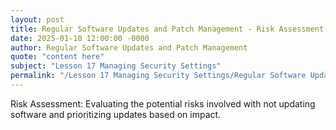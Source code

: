 ```yaml
---
layout: post
title: Regular Software Updates and Patch Management - Risk Assessment
date: 2025-01-10 12:00:00 -0000
author: Regular Software Updates and Patch Management
quote: "content here"
subject: "Lesson 17 Managing Security Settings"
permalink: "/Lesson 17 Managing Security Settings/Regular Software Updates and Patch Management/Regular Software Updates and Patch Management - Risk Assessment"
---
```


Risk Assessment: Evaluating the potential risks involved with not updating software and prioritizing updates based on impact.
